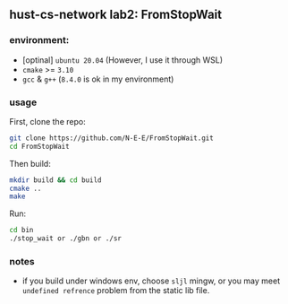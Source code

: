 ## hust-cs-network lab2: FromStopWait
### environment:
- [optinal] `ubuntu 20.04` (However, I use it through WSL)
- `cmake` >= `3.10`
- `gcc` & `g++` (`8.4.0` is ok in my environment)

### usage
First, clone the repo:
```bash
git clone https://github.com/N-E-E/FromStopWait.git
cd FromStopWait
```
Then build:
```bash
mkdir build && cd build
cmake ..
make
```
Run:
```bash
cd bin
./stop_wait or ./gbn or ./sr
```

### notes
- if you build under windows env, choose `sljl` mingw, or you may meet `undefined refrence` problem from the static lib file.

